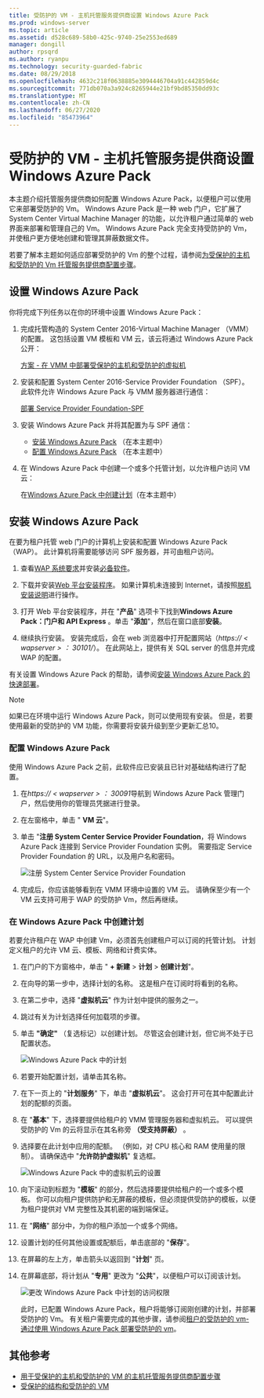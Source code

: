 ```yaml
---
title: 受防护的 VM - 主机托管服务提供商设置 Windows Azure Pack
ms.prod: windows-server
ms.topic: article
ms.assetid: d528c689-58b0-425c-9740-25e2553ed689
manager: dongill
author: rpsqrd
ms.author: ryanpu
ms.technology: security-guarded-fabric
ms.date: 08/29/2018
ms.openlocfilehash: 4632c218f0638885e3094446704a91c442859d4c
ms.sourcegitcommit: 771db070a3a924c8265944e21bf9bd85350dd93c
ms.translationtype: MT
ms.contentlocale: zh-CN
ms.lasthandoff: 06/27/2020
ms.locfileid: "85473964"
---
```

# <a name="shielded-vms---hosting-service-provider-sets-up-windows-azure-pack"></a>受防护的 VM - 主机托管服务提供商设置 Windows Azure Pack

本主题介绍托管服务提供商如何配置 Windows Azure Pack，以便租户可以使用它来部署受防护的 Vm。 Windows Azure Pack 是一种 web 门户，它扩展了 System Center Virtual Machine Manager 的功能，以允许租户通过简单的 web 界面来部署和管理自己的 Vm。 Windows Azure Pack 完全支持受防护的 Vm，并使租户更方便地创建和管理其屏蔽数据文件。

若要了解本主题如何适应部署受防护的 Vm 的整个过程，请参阅[为受保护的主机和受防护的 Vm 托管服务提供商配置步骤](guarded-fabric-configuration-scenarios-for-shielded-vms-overview.md)。

## <a name="setting-up-windows-azure-pack"></a>设置 Windows Azure Pack

你将完成下列任务以在你的环境中设置 Windows Azure Pack：

1. 完成托管构造的 System Center 2016-Virtual Machine Manager （VMM）的配置。 这包括设置 VM 模板和 VM 云，该云将通过 Windows Azure Pack 公开：

    [方案 - 在 VMM 中部署受保护的主机和受防护的虚拟机](https://technet.microsoft.com/system-center-docs/vmm/scenario/guarded-overview)

2. 安装和配置 System Center 2016-Service Provider Foundation （SPF）。 此软件允许 Windows Azure Pack 与 VMM 服务器进行通信：

    [部署 Service Provider Foundation-SPF](https://technet.microsoft.com/system-center-docs/spf/deploy/deploy-spf)

3. 安装 Windows Azure Pack 并将其配置为与 SPF 通信：

    - [安装 Windows Azure Pack](#install-windows-azure-pack) （在本主题中）
    - [配置 Windows Azure Pack](#configure-windows-azure-pack) （在本主题中）

4. 在 Windows Azure Pack 中创建一个或多个托管计划，以允许租户访问 VM 云：

    在[Windows Azure Pack 中创建计划](#create-a-plan-in-windows-azure-pack)（在本主题中）

## <a name="install-windows-azure-pack"></a>安装 Windows Azure Pack

在要为租户托管 web 门户的计算机上安装和配置 Windows Azure Pack （WAP）。 此计算机将需要能够访问 SPF 服务器，并可由租户访问。

1.  查看[WAP 系统要求](https://technet.microsoft.com/library/dn296442.aspx)并安装[必备软件](https://technet.microsoft.com/library/dn469335.aspx)。

2.  下载并安装[Web 平台安装程序](https://www.microsoft.com/web/downloads/platform.aspx)。 如果计算机未连接到 Internet，请按照[脱机安装说明](https://www.iis.net/learn/install/web-platform-installer/web-platform-installer-v4-command-line-webpicmdexe-rtw-release)进行操作。

3.  打开 Web 平台安装程序，并在 "**产品**" 选项卡下找到**Windows Azure Pack：门户和 API Express** 。单击 "**添加**"，然后在窗口底部**安装**。

4.  继续执行安装。 安装完成后，会在 web 浏览器中打开配置网站（*https:// &lt; wapserver &gt; ： 30101/*）。 在此网站上，提供有关 SQL server 的信息并完成 WAP 的配置。

有关设置 Windows Azure Pack 的帮助，请参阅[安装 Windows Azure Pack 的快速部署](https://technet.microsoft.com/dn296439.aspx)。

> [!NOTE]
> 如果已在环境中运行 Windows Azure Pack，则可以使用现有安装。 但是，若要使用最新的受防护的 VM 功能，你需要将安装升级到至少更新汇总10。

### <a name="configure-windows-azure-pack"></a>配置 Windows Azure Pack

使用 Windows Azure Pack 之前，此软件应已安装且已针对基础结构进行了配置。

1.  在*https:// &lt; wapserver &gt; ： 30091*导航到 Windows Azure Pack 管理门户，然后使用你的管理员凭据进行登录。

2.  在左窗格中，单击 " **VM 云**"。

3.  单击 "**注册 System Center Service Provider Foundation**，将 Windows Azure Pack 连接到 Service Provider Foundation 实例。 需要指定 Service Provider Foundation 的 URL，以及用户名和密码。

    ![注册 System Center Service Provider Foundation](../media/Guarded-Fabric-Shielded-VM/guarded-host-azure-pack-01-register-spf.png)

4.  完成后，你应该能够看到在 VMM 环境中设置的 VM 云。 请确保至少有一个 VM 云支持可用于 WAP 的受防护 Vm，然后再继续。

### <a name="create-a-plan-in-windows-azure-pack"></a>在 Windows Azure Pack 中创建计划

若要允许租户在 WAP 中创建 Vm，必须首先创建租户可以订阅的托管计划。 计划定义租户的允许 VM 云、模板、网络和计费实体。

1. 在门户的下方窗格中，单击 " **+ 新建** &gt; **计划** &gt; **创建计划**"。

2. 在向导的第一步中，选择计划的名称。 这是租户在订阅时将看到的名称。

3. 在第二步中，选择 "**虚拟机云**" 作为计划中提供的服务之一。

4. 跳过有关为计划选择任何加载项的步骤。

5. 单击 **"确定"** （复选标记）以创建计划。 尽管这会创建计划，但它尚不处于已配置状态。

   ![Windows Azure Pack 中的计划](../media/Guarded-Fabric-Shielded-VM/guarded-host-azure-pack-02-create-plan.png)

6. 若要开始配置计划，请单击其名称。

7. 在下一页上的 "**计划服务**" 下，单击 "**虚拟机云**"。 这会打开可在其中配置此计划的配额的页面。

8. 在 "**基本**" 下，选择要提供给租户的 VMM 管理服务器和虚拟机云。 可以提供受防护的 Vm 的云将显示在其名称旁 **（受支持屏蔽）** 。

9. 选择要在此计划中应用的配额。 （例如，对 CPU 核心和 RAM 使用量的限制）。 请确保选中 "**允许防护虚拟机**" 复选框。

   ![Windows Azure Pack 中的虚拟机云的设置](../media/Guarded-Fabric-Shielded-VM/guarded-host-azure-pack-03-virtual-machine-clouds.png)

10. 向下滚动到标题为 "**模板**" 的部分，然后选择要提供给租户的一个或多个模板。 你可以向租户提供防护和无屏蔽的模板，但必须提供受防护的模板，以便为租户提供对 VM 完整性及其机密的端到端保证。

11. 在 "**网络**" 部分中，为你的租户添加一个或多个网络。

12. 设置计划的任何其他设置或配额后，单击底部的 "**保存**"。

13. 在屏幕的左上方，单击箭头以返回到 "**计划**" 页。

14. 在屏幕底部，将计划从 "**专用**" 更改为 "**公共**"，以便租户可以订阅该计划。

    ![更改 Windows Azure Pack 中计划的访问权限](../media/Guarded-Fabric-Shielded-VM/guarded-host-azure-pack-04-change-access.png)

    此时，已配置 Windows Azure Pack，租户将能够订阅刚创建的计划，并部署受防护的 Vm。 有关租户需要完成的其他步骤，请参阅[租户的受防护的 vm-通过使用 Windows Azure Pack 部署受防护的 vm](guarded-fabric-shielded-vm-windows-azure-pack.md)。

## <a name="additional-references"></a>其他参考

- [用于受保护的主机和受防护的 VM 的主机托管服务提供商配置步骤](guarded-fabric-configuration-scenarios-for-shielded-vms-overview.md)
- [受保护的结构和受防护的 VM](guarded-fabric-and-shielded-vms-top-node.md)
